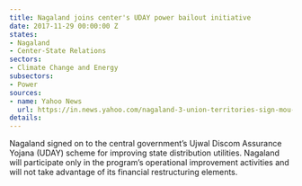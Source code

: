 ```yaml
---
title: Nagaland joins center's UDAY power bailout initiative
date: 2017-11-29 00:00:00 Z
states:
- Nagaland
- Center-State Relations
sectors:
- Climate Change and Energy
subsectors:
- Power
sources:
- name: Yahoo News
  url: https://in.news.yahoo.com/nagaland-3-union-territories-sign-mou-join-uday-082000071.html
details: 
---
```


Nagaland signed on to the central government’s Ujwal Discom Assurance Yojana (UDAY) scheme for improving state distribution utilities. Nagaland will participate only in the program’s operational improvement activities and will not take advantage of its financial restructuring elements. 
